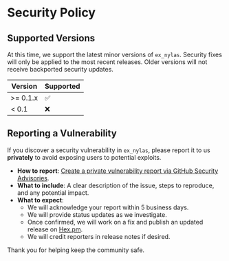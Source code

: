 # Security Policy

## Supported Versions

At this time, we support the latest minor versions of `ex_nylas`. Security fixes will only be applied to the most recent releases. Older versions will not receive backported security updates.

| Version | Supported          |
| ------- | ------------------ |
| >= 0.1.x | :white_check_mark: |
| < 0.1   | :x:                |

## Reporting a Vulnerability

If you discover a security vulnerability in `ex_nylas`, please report it to us **privately** to avoid exposing users to potential exploits.

- **How to report**: [Create a private vulnerability report via GitHub Security Advisories](https://docs.github.com/en/code-security/security-advisories/guidance-on-reporting-and-writing-security-advisories).
- **What to include**: A clear description of the issue, steps to reproduce, and any potential impact.
- **What to expect**:
  - We will acknowledge your report within 5 business days.
  - We will provide status updates as we investigate.
  - Once confirmed, we will work on a fix and publish an updated release on [Hex.pm](https://hex.pm/packages/ex_nylas).
  - We will credit reporters in release notes if desired.

Thank you for helping keep the community safe.
